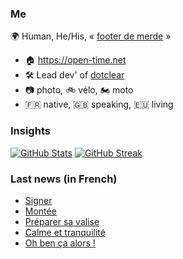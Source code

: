 ### Me

🌍 Human, He/His, « [footer de merde](https://open-time.net/post/2013/07/17/La-veritable-histoire-du-Footer-de-merde-) » 
* 🏠 https://open-time.net 
* 🛠️ Lead dev' of [dotclear](https://git.dotclear.org/dev/dotclear)
* 📷 photo, 🚲 vélo, 🏍️ moto 
* 🇫🇷 native, 🇬🇧 speaking, 🇪🇺 living

### Insights

[![GitHub Stats](https://github-readme-stats.vercel.app/api?username=franck-paul)](https://github.com/franck-paul)
[![GitHub Streak](https://github-readme-streak-stats.herokuapp.com?user=franck-paul)](https://git.io/streak-stats)

### Last news (in French)

<!-- BLOG-POST-LIST:START -->
- [Signer](https://open-time.net/post/2023/05/06/Signer)
- [Montée](https://open-time.net/post/2023/05/05/Montee)
- [Préparer sa valise](https://open-time.net/post/2023/05/04/Preparer-sa-valise)
- [Calme et tranquilité](https://open-time.net/post/2023/05/03/Calme-et-tranquilite)
- [Oh ben ça alors !](https://open-time.net/post/2023/05/02/Oh-ben-ca-alors-)
<!-- BLOG-POST-LIST:END -->
